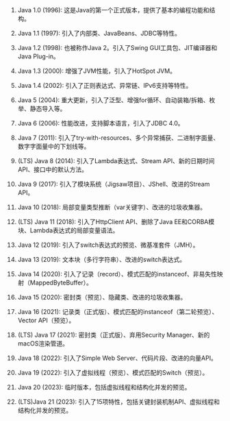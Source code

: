1. Java 1.0 (1996): 这是Java的第一个正式版本，提供了基本的编程功能和结构。

2. Java 1.1 (1997): 引入了内部类、JavaBeans、JDBC等特性。

3. Java 1.2 (1998): 也被称作Java 2。引入了Swing GUI工具包、JIT编译器和Java Plug-in。

4. Java 1.3 (2000): 增强了JVM性能，引入了HotSpot JVM。

5. Java 1.4 (2002): 引入了正则表达式、异常链、IPv6支持等特性。

6. Java 5 (2004): 重大更新，引入了泛型、增强for循环、自动装箱/拆箱、枚举、静态导入等。

7. Java 6 (2006): 性能改进，支持脚本语言，引入了JDBC 4.0。

8. Java 7 (2011): 引入了try-with-resources、多个异常捕获、二进制字面量、数字字面量中的下划线等。

9. (LTS) Java 8 (2014): 引入了Lambda表达式、Stream API、新的日期时间API、接口中的默认方法。

10. Java 9 (2017): 引入了模块系统（Jigsaw项目）、JShell、改进的Stream API。

11. Java 10 (2018): 局部变量类型推断（var关键字）、改进的垃圾收集器。

12. (LTS) Java 11 (2018): 引入了HttpClient API、删除了Java EE和CORBA模块、Lambda表达式的局部变量语法。

13. Java 12 (2019): 引入了switch表达式的预览、微基准套件（JMH）。

14. Java 13 (2019): 文本块（多行字符串）、改进的switch表达式。

15. Java 14 (2020): 引入了记录（record）、模式匹配的instanceof、非易失性映射（MappedByteBuffer）。

16. Java 15 (2020): 密封类（预览）、隐藏类、改进的垃圾收集器。

17. Java 16 (2021): 记录类（正式版）、模式匹配的instanceof（第二轮预览）、Vector API（预览）。

18. (LTS) Java 17 (2021): 密封类（正式版）、弃用Security Manager、新的macOS渲染管道。

19. Java 18 (2022): 引入了Simple Web Server、代码片段、改进的向量API。

20. Java 19 (2022): 引入了虚拟线程（预览）、模式匹配的Switch（预览）。

21. Java 20 (2023): 临时版本，包括虚拟线程和结构化并发的预览。

22. (LTS)Java 21 (2023): 引入了15项特性，包括关键封装机制API、虚拟线程和结构化并发的预览。 